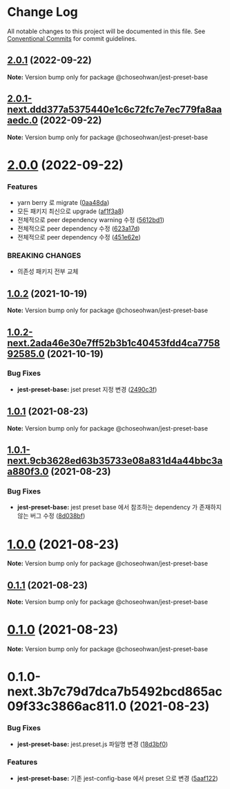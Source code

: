# Change Log

All notable changes to this project will be documented in this file.
See [Conventional Commits](https://conventionalcommits.org) for commit guidelines.

## [2.0.1](https://github.com/ChoSeoHwan/library/compare/@choseohwan/jest-preset-base@2.0.1-next.ddd377a5375440e1c6c72fc7e7ec779fa8aaaedc.0...@choseohwan/jest-preset-base@2.0.1) (2022-09-22)

**Note:** Version bump only for package @choseohwan/jest-preset-base





## [2.0.1-next.ddd377a5375440e1c6c72fc7e7ec779fa8aaaedc.0](https://github.com/ChoSeoHwan/library/compare/@choseohwan/jest-preset-base@2.0.0...@choseohwan/jest-preset-base@2.0.1-next.ddd377a5375440e1c6c72fc7e7ec779fa8aaaedc.0) (2022-09-22)

**Note:** Version bump only for package @choseohwan/jest-preset-base





# [2.0.0](https://github.com/ChoSeoHwan/library/compare/@choseohwan/jest-preset-base@1.0.2...@choseohwan/jest-preset-base@2.0.0) (2022-09-22)


### Features

* yarn berry 로 migrate ([0aa48da](https://github.com/ChoSeoHwan/library/commit/0aa48da43affaffc7e4be0bec669bd1882c23dea))
* 모든 패키지 최신으로 upgrade ([af1f3a8](https://github.com/ChoSeoHwan/library/commit/af1f3a8e78d0aacf03e31bb67c8642b613c1ca13))
* 전체적으로 peer dependency warning 수정 ([5612bd1](https://github.com/ChoSeoHwan/library/commit/5612bd1c5c85c00c57b01d468931eceb30f2f152))
* 전체적으로 peer dependency 수정 ([623a17d](https://github.com/ChoSeoHwan/library/commit/623a17da457ab921480cb7a4e53ae94c00870943))
* 전체적으로 peer dependency 수정 ([451e62e](https://github.com/ChoSeoHwan/library/commit/451e62e3f5acc760b912abd99ac5f1369cd39e0e))


### BREAKING CHANGES

* 의존성 패키지 전부 교체





## [1.0.2](https://github.com/ChoSeoHwan/library/compare/@choseohwan/jest-preset-base@1.0.2-next.2ada46e30e7ff52b3b1c40453fdd4ca775892585.0...@choseohwan/jest-preset-base@1.0.2) (2021-10-19)

**Note:** Version bump only for package @choseohwan/jest-preset-base





## [1.0.2-next.2ada46e30e7ff52b3b1c40453fdd4ca775892585.0](https://github.com/ChoSeoHwan/library/compare/@choseohwan/jest-preset-base@1.0.1...@choseohwan/jest-preset-base@1.0.2-next.2ada46e30e7ff52b3b1c40453fdd4ca775892585.0) (2021-10-19)


### Bug Fixes

* **jest-preset-base:** jset preset 지정 변경 ([2490c3f](https://github.com/ChoSeoHwan/library/commit/2490c3fc9bf4e8d5c5ff9ef5f0a6f3874865a1d7))





## [1.0.1](https://github.com/ChoSeoHwan/library/compare/@choseohwan/jest-preset-base@1.0.1-next.9cb3628ed63b35733e08a831d4a44bbc3aa880f3.0...@choseohwan/jest-preset-base@1.0.1) (2021-08-23)

**Note:** Version bump only for package @choseohwan/jest-preset-base





## [1.0.1-next.9cb3628ed63b35733e08a831d4a44bbc3aa880f3.0](https://github.com/ChoSeoHwan/library/compare/@choseohwan/jest-preset-base@1.0.0...@choseohwan/jest-preset-base@1.0.1-next.9cb3628ed63b35733e08a831d4a44bbc3aa880f3.0) (2021-08-23)


### Bug Fixes

* **jest-preset-base:** jest preset base 에서 참조하는 dependency 가 존재하지 않는 버그 수정 ([8d038bf](https://github.com/ChoSeoHwan/library/commit/8d038bfdd584870caaa3dcb2975e4bc7f54cb0e8))





# [1.0.0](https://github.com/ChoSeoHwan/library/compare/@choseohwan/jest-preset-base@0.1.1...@choseohwan/jest-preset-base@1.0.0) (2021-08-23)

**Note:** Version bump only for package @choseohwan/jest-preset-base





## [0.1.1](https://github.com/ChoSeoHwan/library/compare/@choseohwan/jest-preset-base@0.1.0...@choseohwan/jest-preset-base@0.1.1) (2021-08-23)

**Note:** Version bump only for package @choseohwan/jest-preset-base





# [0.1.0](https://github.com/ChoSeoHwan/library/compare/@choseohwan/jest-preset-base@0.1.0-next.3b7c79d7dca7b5492bcd865ac09f33c3866ac811.0...@choseohwan/jest-preset-base@0.1.0) (2021-08-23)

**Note:** Version bump only for package @choseohwan/jest-preset-base





# 0.1.0-next.3b7c79d7dca7b5492bcd865ac09f33c3866ac811.0 (2021-08-23)


### Bug Fixes

* **jest-preset-base:** jest.preset.js 파일명 변경 ([18d3bf0](https://github.com/ChoSeoHwan/library/commit/18d3bf09c52bc4cb30546f9d260810336f2f4af1))


### Features

* **jest-preset-base:** 기존 jest-config-base 에서 preset 으로 변경 ([5aaf122](https://github.com/ChoSeoHwan/library/commit/5aaf122b40fb0ac86f49b51332f723d1201872d0))
